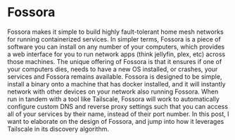 # Fossora

Fossora makes it simple to build highly fault-tolerant home mesh networks for running containerized services. In simpler terms, Fossora is a piece of software you can install on any number of your computers, which provides a web interface for you to run network apps (think jellyfin, plex, etc) across those machines. The unique offering of Fossora is that it ensures if one of your computers dies, needs to have a new OS installed, or crashes, your services and Fossora remains available. Fossora is designed to be simple, install a binary onto a machine that has docker installed, and it will instantly network with other devices on your network also running Fossora. When run in tandem with a tool like Tailscale, Fossora will work to automatically configure custom DNS and reverse proxy settings such that you can access all of your services by their name, instead of their port number. In this post, I want to elaborate on the design of Fossora, and jump into how it leverages Tailscale in its discovery algorithm.
